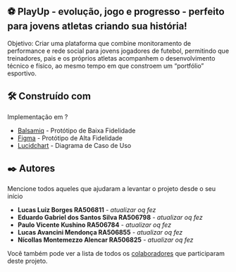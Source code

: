 ## ⚽ PlayUp - evolução, jogo e progresso - perfeito para jovens atletas criando sua história!

Objetivo: Criar uma plataforma que combine monitoramento de performance e rede social para jovens jogadores de futebol, permitindo que treinadores, pais e os próprios atletas acompanhem o desenvolvimento técnico e físico, ao mesmo tempo em que constroem um “portfólio” esportivo. 

## 🛠️ Construído com

Implementação em ?

* [Balsamiq](https://balsamiq.com/) - Protótipo de Baixa Fidelidade
* [Figma](https://www.figma.com/pt-br/downloads/) - Protótipo de Alta Fidelidade
* [Lucidchart](https://www.lucidchart.com/pages/pt) - Diagrama de Caso de Uso

## ✒️ Autores

Mencione todos aqueles que ajudaram a levantar o projeto desde o seu início

* **Lucas Luiz Borges RA506811** - *atualizar oq fez*
* **Eduardo Gabriel dos Santos Silva RA506798** - *atualizar oq fez* 
* **Paulo Vicente Kushino RA506784** - *atualizar oq fez*
* **Lucas Avancini Mendonça RA506855** - *atualizar oq fez*
* **Nícollas Montemezzo Alencar RA506825** - *atualizar oq fez*

Você também pode ver a lista de todos os [colaboradores](https://github.com/usuario/projeto/colaboradores) que participaram deste projeto.